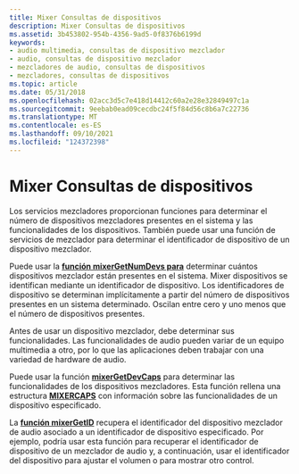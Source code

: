 ```yaml
---
title: Mixer Consultas de dispositivos
description: Mixer Consultas de dispositivos
ms.assetid: 3b453802-954b-4356-9ad5-0f8376b6199d
keywords:
- audio multimedia, consultas de dispositivo mezclador
- audio, consultas de dispositivo mezclador
- mezcladores de audio, consultas de dispositivos
- mezcladores, consultas de dispositivos
ms.topic: article
ms.date: 05/31/2018
ms.openlocfilehash: 02acc3d5c7e418d14412c60a2e28e32849497c1a
ms.sourcegitcommit: 9eebab0ead09cecdbc24f5f84d56c8b6a7c22736
ms.translationtype: MT
ms.contentlocale: es-ES
ms.lasthandoff: 09/10/2021
ms.locfileid: "124372398"
---
```

# <a name="mixer-device-queries"></a>Mixer Consultas de dispositivos

Los servicios mezcladores proporcionan funciones para determinar el número de dispositivos mezcladores presentes en el sistema y las funcionalidades de los dispositivos. También puede usar una función de servicios de mezclador para determinar el identificador de dispositivo de un dispositivo mezclador.

Puede usar la [**función mixerGetNumDevs para**](/windows/win32/api/mmeapi/nf-mmeapi-mixergetnumdevs) determinar cuántos dispositivos mezclador están presentes en el sistema. Mixer dispositivos se identifican mediante un identificador de dispositivo. Los identificadores de dispositivo se determinan implícitamente a partir del número de dispositivos presentes en un sistema determinado. Oscilan entre cero y uno menos que el número de dispositivos presentes.

Antes de usar un dispositivo mezclador, debe determinar sus funcionalidades. Las funcionalidades de audio pueden variar de un equipo multimedia a otro, por lo que las aplicaciones deben trabajar con una variedad de hardware de audio.

Puede usar la función [**mixerGetDevCaps**](/windows/win32/api/mmeapi/nf-mmeapi-mixergetdevcaps) para determinar las funcionalidades de los dispositivos mezcladores. Esta función rellena una estructura [**MIXERCAPS**](/windows/win32/api/mmeapi/ns-mmeapi-mixercaps) con información sobre las funcionalidades de un dispositivo especificado.

La [**función mixerGetID**](/windows/win32/api/mmeapi/nf-mmeapi-mixergetid) recupera el identificador del dispositivo mezclador de audio asociado a un identificador de dispositivo especificado. Por ejemplo, podría usar esta función para recuperar el identificador de dispositivo de un mezclador de audio y, a continuación, usar el identificador del dispositivo para ajustar el volumen o para mostrar otro control.

 

 